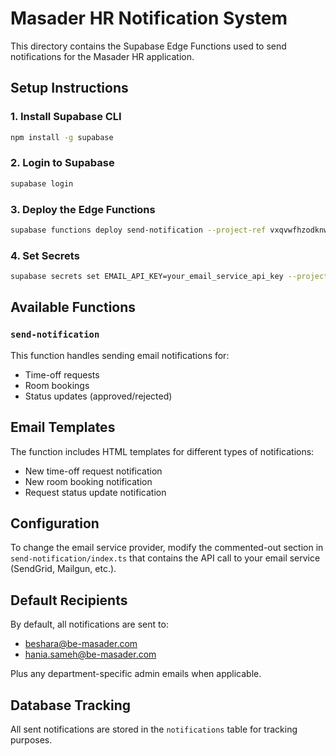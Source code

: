 # Masader HR Notification System

This directory contains the Supabase Edge Functions used to send notifications for the Masader HR application.

## Setup Instructions

### 1. Install Supabase CLI

```bash
npm install -g supabase
```

### 2. Login to Supabase

```bash
supabase login
```

### 3. Deploy the Edge Functions

```bash
supabase functions deploy send-notification --project-ref vxqvwfhzodknwmpnekzu
```

### 4. Set Secrets

```bash
supabase secrets set EMAIL_API_KEY=your_email_service_api_key --project-ref vxqvwfhzodknwmpnekzu
```

## Available Functions

### `send-notification`

This function handles sending email notifications for:
- Time-off requests
- Room bookings
- Status updates (approved/rejected)

## Email Templates

The function includes HTML templates for different types of notifications:
- New time-off request notification
- New room booking notification
- Request status update notification

## Configuration

To change the email service provider, modify the commented-out section in `send-notification/index.ts` that contains the API call to your email service (SendGrid, Mailgun, etc.).

## Default Recipients

By default, all notifications are sent to:
- beshara@be-masader.com
- hania.sameh@be-masader.com

Plus any department-specific admin emails when applicable.

## Database Tracking

All sent notifications are stored in the `notifications` table for tracking purposes. 